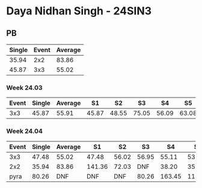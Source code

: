 # Daya Nidhan Singh - 24SIN3

## PB
|Single|Event|Average|
|----|----|----|
|35.94|2x2|83.86|
|45.87|3x3|55.02|
### Week 24.03
|Event|Single|Average|S1|S2|S3|S4|S5|
|-----|-------|------|--|--|--|--|--|
|3x3|45.87|55.91|45.87|48.55|75.05|56.09|63.08|
### Week 24.04
|Event|Single|Average|S1|S2|S3|S4|S5|
|-----|-------|------|--|--|--|--|--|
|3x3|47.48|55.02|47.48|56.02|56.95|55.11|53.93|
|2x2|35.94|83.86|141.36|72.03|DNF|38.20|35.94|
|pyra|80.26|DNF|DNF|DNF|80.26|163.45|116.27|
